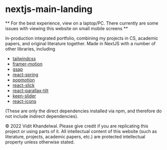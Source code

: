 # nextjs-main-landing

** For the best experience, view on a laptop/PC. There currently are some issues with viewing this website on small mobile screens ** 

In-production integrated portfolio, combining my projects in CS, academic papers, and original literature together. Made in NextJS with a number of other libraries, including

* [tailwindcss](https://tailwindcss.com)
* [framer-motion](https://www.framer.com/docs)
* [gsap](https://greensock.com/)
* [react-spring](https://www.react-spring.dev)
* [popmotion](https://popmotion.io/)
* [react-slick](https://github.com/akiran/react-slick)
* [react-parallax-tilt](https://github.com/mkosir/react-parallax-tilt)
* [keen-slider](https://github.com/rcbyr/keen-slider)
* [react-icons](https://github.com/react-icons/react-icons)

(These are only the direct dependencies installed via npm, and therefore do not include indirect dependencies). 

&copy; 2022 Vidit Khandelwal. Please give credit if you are replicating this project or using parts of it. All intellectual content of this website (such as literature, projects, academic papers, etc.) are protected intellectual property unless otherwise stated. 



